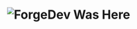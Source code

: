 #
<h1 align="center"> </🌼Kiochi>  
 <img href="https://discord.com/users/1259548821231501413" src="https://readme-typing-svg.herokuapp.com?font=IBM+Plex+Serif&pause=1000&color=376074&background=69FF2000&center=true&vCenter=true&width=435&lines=For+%F0%9F%93%A9+Support+And+%F0%9F%93%9E+Communication;AXP & Kiochi+%F0%9F%91%A8%E2%80%8D%F0%9F%92%BB+kiochi" alt="ForgeDev Was Here" />
</h1>


<br> </br>
